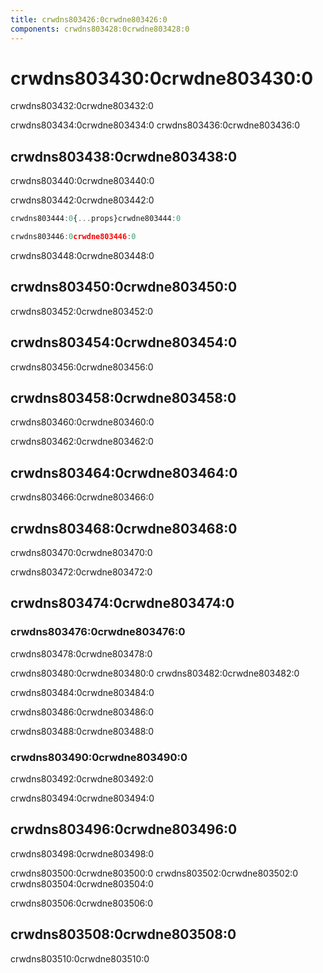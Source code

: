 ```yaml
---
title: crwdns803426:0crwdne803426:0
components: crwdns803428:0crwdne803428:0
---
```

# crwdns803430:0crwdne803430:0

<p class="description">crwdns803432:0crwdne803432:0</p>

crwdns803434:0crwdne803434:0 crwdns803436:0crwdne803436:0

## crwdns803438:0crwdne803438:0

crwdns803440:0crwdne803440:0

crwdns803442:0crwdne803442:0

```jsx
crwdns803444:0{...props}crwdne803444:0

crwdns803446:0crwdne803446:0
```

crwdns803448:0crwdne803448:0

## crwdns803450:0crwdne803450:0

crwdns803452:0crwdne803452:0

## crwdns803454:0crwdne803454:0

crwdns803456:0crwdne803456:0

## crwdns803458:0crwdne803458:0

crwdns803460:0crwdne803460:0

crwdns803462:0crwdne803462:0

## crwdns803464:0crwdne803464:0

crwdns803466:0crwdne803466:0

## crwdns803468:0crwdne803468:0

crwdns803470:0crwdne803470:0

crwdns803472:0crwdne803472:0

## crwdns803474:0crwdne803474:0

### crwdns803476:0crwdne803476:0

crwdns803478:0crwdne803478:0

crwdns803480:0crwdne803480:0 crwdns803482:0crwdne803482:0

crwdns803484:0crwdne803484:0

crwdns803486:0crwdne803486:0

crwdns803488:0crwdne803488:0

### crwdns803490:0crwdne803490:0

crwdns803492:0crwdne803492:0

crwdns803494:0crwdne803494:0

## crwdns803496:0crwdne803496:0

crwdns803498:0crwdne803498:0

crwdns803500:0crwdne803500:0 crwdns803502:0crwdne803502:0 crwdns803504:0crwdne803504:0

crwdns803506:0crwdne803506:0

## crwdns803508:0crwdne803508:0

crwdns803510:0crwdne803510:0